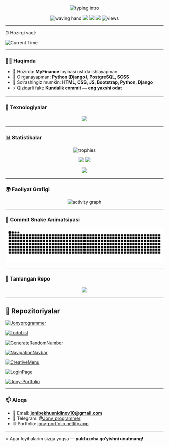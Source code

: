 <!-- Profil README - Jonyprogrammer -->

<p align="center">
  <img src="https://readme-typing-svg.herokuapp.com?font=Fira+Code&weight=700&size=28&duration=3000&pause=900&color=39FF14&center=true&vCenter=true&width=800&lines=Salom%2C+men+Jonibek+Khusnidinov!;Xush+kelibsiz!" alt="typing intro"/>
</p>

<p align="center">
  <img src="https://media.giphy.com/media/hvRJCLFzcasrR4ia7z/giphy.gif" width="36" height="36" alt="waving hand"/>
  <a href="mailto:jonibekhusnidinov10@gmail.com"><img src="https://img.shields.io/badge/Email-D14836?style=for-the-badge&logo=gmail&logoColor=white"/></a>
  <a href="https://t.me/Jony_programmer"><img src="https://img.shields.io/badge/Telegram-2CA5E0?style=for-the-badge&logo=telegram&logoColor=white"/></a>
  <a href="https://jony-portfolio.netlify.app/portfolio/index.html"><img src="https://img.shields.io/badge/Portfolio-000000?style=for-the-badge&logo=vercel&logoColor=white"/></a>
  <img src="https://komarev.com/ghpvc/?username=Jonyprogrammer&style=for-the-badge&color=yellow" alt="views"/>
</p>

---

⏰ Hozirgi vaqt:  
<!--TIME_SECTION_START-->
![Current Time](https://img.shields.io/badge/time-02:19:07%20GMT%2B5-brightgreen?style=for-the-badge&logo=clock&cacheSeconds=1757366347)
<!--TIME_SECTION_END-->


---

### 👨‍💻 Haqimda
- 🔭 Hozirda: **MyFinance** loyihasi ustida ishlayapman  
- 🌱 O‘rganayapman: **Python (Django), PostgreSQL, SCSS**  
- 💬 So‘rashingiz mumkin: **HTML, CSS, JS, Bootstrap, Python, Django**  
- ⚡ Qiziqarli fakt: **Kundalik commit — eng yaxshi odat**  

---

### 🚀 Texnologiyalar
<p align="center">
  <img src="https://skillicons.dev/icons?i=html,css,js,bootstrap,scss,python,django,postgres,linux,figma" />
</p>

---

### 📊 Statistikalar
<p align="center">
  <img src="https://github-profile-trophy.vercel.app/?username=Jonyprogrammer&theme=radical&no-frame=true&row=1&column=6" alt="trophies"/>
</p>
<p align="center">
  <img src="https://github-readme-stats.vercel.app/api?username=Jonyprogrammer&show_icons=true&rank_icon=github&theme=tokyonight" height="170"/>
  <img src="https://github-readme-stats.vercel.app/api/top-langs/?username=Jonyprogrammer&layout=compact&theme=tokyonight" height="170"/>
</p>
<p align="center">
  <img src="https://streak-stats.demolab.com?user=Jonyprogrammer&theme=tokyonight&hide_border=false" height="170"/>
</p>

---

### 🌍 Faoliyat Grafigi
<p align="center">
  <img src="https://github-readme-activity-graph.vercel.app/graph?username=Jonyprogrammer&radius=12&area=true&hide_border=false&theme=react-dark" alt="activity graph" />
</p>

---

### 🐍 Commit Snake Animatsiyasi
<p align="center">
  <picture>
    <source media="(prefers-color-scheme: dark)" srcset="https://raw.githubusercontent.com/Jonyprogrammer/Jonyprogrammer/output/github-contribution-grid-snake-dark.svg" />
    <img alt="snake" src="https://raw.githubusercontent.com/Jonyprogrammer/Jonyprogrammer/output/github-contribution-grid-snake.svg" />
  </picture>
</p>

---

### 📌 Tanlangan Repo
<p align="center">
  <a href="https://github.com/Jonyprogrammer/Jony-Portfolio">
    <img src="https://github-readme-stats.vercel.app/api/pin/?username=Jonyprogrammer&repo=Jony-Portfolio&theme=tokyonight" />
  </a>
</p>

---

## 📂 Repozitoriyalar
<!-- REPO-LIST:START -->
[![Jonyprogrammer](https://github-readme-stats.vercel.app/api/pin/?username=Jonyprogrammer&repo=Jonyprogrammer&theme=radical)](https://github.com/Jonyprogrammer/Jonyprogrammer)

[![TodoList](https://github-readme-stats.vercel.app/api/pin/?username=Jonyprogrammer&repo=TodoList&theme=radical)](https://github.com/Jonyprogrammer/TodoList)

[![GenerateRandomNumber](https://github-readme-stats.vercel.app/api/pin/?username=Jonyprogrammer&repo=GenerateRandomNumber&theme=radical)](https://github.com/Jonyprogrammer/GenerateRandomNumber)

[![NavigationNavbar](https://github-readme-stats.vercel.app/api/pin/?username=Jonyprogrammer&repo=NavigationNavbar&theme=radical)](https://github.com/Jonyprogrammer/NavigationNavbar)

[![CreativeMenu](https://github-readme-stats.vercel.app/api/pin/?username=Jonyprogrammer&repo=CreativeMenu&theme=radical)](https://github.com/Jonyprogrammer/CreativeMenu)

[![LoginPage](https://github-readme-stats.vercel.app/api/pin/?username=Jonyprogrammer&repo=LoginPage&theme=radical)](https://github.com/Jonyprogrammer/LoginPage)

[![Jony-Portfolio](https://github-readme-stats.vercel.app/api/pin/?username=Jonyprogrammer&repo=Jony-Portfolio&theme=radical)](https://github.com/Jonyprogrammer/Jony-Portfolio)
<!-- REPO-LIST:END -->

---

### 📫 Aloqa
- 📧 Email: **jonibekhusnidinov10@gmail.com**  
- 💬 Telegram: [@Jony_programmer](https://t.me/Jony_programmer)  
- 🌐 Portfolio: [jony-portfolio.netlify.app](https://jony-portfolio.netlify.app/portfolio/index.html)  



---

⭐️ Agar loyihalarim sizga yoqsa — **yulduzcha qo‘yishni unutmang!**
